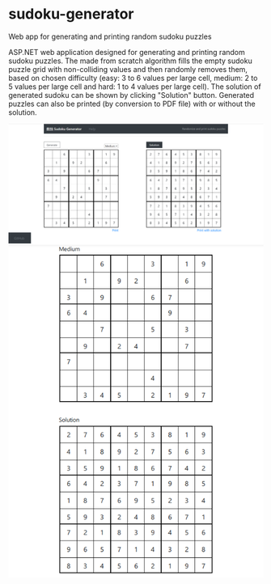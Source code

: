 # sudoku-generator
Web app for generating and printing random sudoku puzzles

ASP.NET web application designed for generating and printing random sudoku puzzles. The made from scratch algorithm fills the empty sudoku puzzle grid with non-colliding values and then randomly removes them, based on chosen difficulty (easy: 3 to 6 values per large cell, medium: 2 to 5 values per large cell and hard: 1 to 4 values per large cell). The solution of generated sudoku can be shown by clicking "Solution" button. Generated puzzles can also be printed (by conversion to PDF file) with or without the solution. 

<img src = screenshot_1.png width=600>
<img src = screenshot_2.png width=600>

